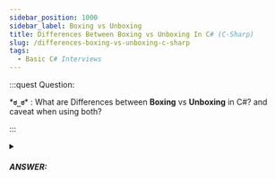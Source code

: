 ```yaml
---
sidebar_position: 1000
sidebar_label: Boxing vs Unboxing
title: Differences Between Boxing vs Unboxing In C# (C-Sharp)
slug: /differences-boxing-vs-unboxing-c-sharp
tags:
  - Basic C# Interviews
---
```


:::quest Question:

\***`ಠ_ಠ`**\* : 
What are Differences between **Boxing** vs **Unboxing** in C#? and caveat when using both?

:::

<details>
  <summary><h5>ANSWER:</h5></summary>

  \***`◔̯◔`**\* :
  There are two types of ***converting*** a value of this type to other type. That's **Boxing** & **Unboxing**.

  - **Boxing** means converting a ***value type*** to ***object type*** or to an ***interface*** type by wraping the value inside a `System.Object` instance and stores it on the managed heap.

  ```csharp
  int i = 123;
  // boxing i (wrapping i in an object).
  object o = i;
  ```
  
  - **Unboxing**: is the reverse process that extracts the value type from the object.
  
  ```cs
  o = 123;
  // unboxing (extracts the value o)
  i = (int)o;  
  ```

|Boxing|Unboxing|
|------|--------|
|Implicit Conversion|Explicit Conversion|
|Convert Value Type to Reference| Convert Reference Type to Value Type|

### Performance Caveat
Boxing & Unboxing is expensive computationally due to allocating/unallocating & contruction/deconstruction of the object used for Boxing/Unboxing.

</details>